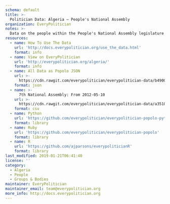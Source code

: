```yaml
---
schema: default
title: >-
  Politician Data: Algeria — People's National Assembly
organization: EveryPolitician
notes: >-
  Data on the people within the People's National Assembly legislature of Algeria.
resources:
  - name: How To Use The Data
    url: 'http://docs.everypolitician.org/use_the_data.html'
    format: info
  - name: View on EveryPolitician
    url: 'http://everypolitician.org/algeria/'
    format: info
  - name: All Data as Popolo JSON
    url: >-
      https://cdn.rawgit.com/everypolitician/everypolitician-data/b4900b299b1cc5dabd169794de1981958899b2f6/data/Algeria/Majlis/ep-popolo-v1.0.json
    format: json
  - name: >-
      7th National Assembly: From 2012-05-10
    url: >-
      https://cdn.rawgit.com/everypolitician/everypolitician-data/a351051db91419991a4c6d9645cd3b7c5fe0a7e4/data/Algeria/Majlis/term-7.csv
    format: csv
  - name: Python
    url: 'https://github.com/everypolitician/everypolitician-popolo-python'
    format: library
  - name: Ruby
    url: 'https://github.com/everypolitician/everypolitician-popolo'
    format: library
  - name: R
    url: 'https://github.com/ajparsons/everypoliticianR'
    format: library
last_modified: 2019-01-21T06:41:40
license: ''
category:
  - Algeria
  - People
  - Groups & Bodies
maintainer: EveryPolitician
maintainer_email: team@everypolitician.org
more_info: http://docs.everypolitician.org
---
```

